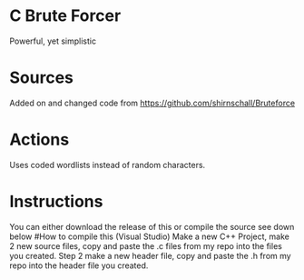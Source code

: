 # C Brute Forcer
Powerful, yet simplistic
# Sources
Added on and changed code from https://github.com/shirnschall/Bruteforce
# Actions
Uses coded wordlists instead of random characters.
# Instructions
You can either download the release of this or compile the source see down below
#How to compile this (Visual Studio)
Make a new C++ Project, make 2 new source files, copy and paste the .c files from my repo into the files you created.
    Step 2 make a new header file, copy and paste the .h from my repo into the header file you created.
